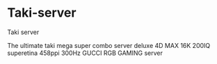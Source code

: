 # Taki-server
Taki server

The ultimate taki mega super combo server deluxe 4D MAX 16K 200IQ superetina 458ppi 300Hz GUCCI RGB GAMING server
